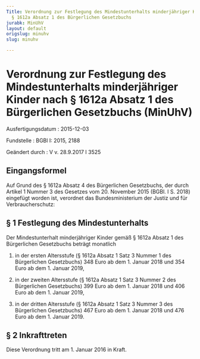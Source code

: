 ```yaml
---
Title: Verordnung zur Festlegung des Mindestunterhalts minderjähriger Kinder nach
  § 1612a Absatz 1 des Bürgerlichen Gesetzbuchs
jurabk: MinUhV
layout: default
origslug: minuhv
slug: minuhv

---
```


# Verordnung zur Festlegung des Mindestunterhalts minderjähriger Kinder nach § 1612a Absatz 1 des Bürgerlichen Gesetzbuchs (MinUhV)

Ausfertigungsdatum
:   2015-12-03

Fundstelle
:   BGBl I: 2015, 2188

Geändert durch
:   V v. 28.9.2017 I 3525


## Eingangsformel

Auf Grund des § 1612a Absatz 4 des Bürgerlichen Gesetzbuchs, der durch
Artikel 1 Nummer 3 des Gesetzes vom 20. November 2015 (BGBl. I S.
2018) eingefügt worden ist, verordnet das Bundesministerium der Justiz
und für Verbraucherschutz:


## § 1 Festlegung des Mindestunterhalts

Der Mindestunterhalt minderjähriger Kinder gemäß § 1612a Absatz 1 des
Bürgerlichen Gesetzbuchs beträgt monatlich

1.  in der ersten Altersstufe (§ 1612a Absatz 1 Satz 3 Nummer 1 des
    Bürgerlichen Gesetzbuchs) 348 Euro ab dem 1. Januar 2018 und 354 Euro
    ab dem 1. Januar 2019,


2.  in der zweiten Altersstufe (§ 1612a Absatz 1 Satz 3 Nummer 2 des
    Bürgerlichen Gesetzbuchs) 399 Euro ab dem 1. Januar 2018 und 406 Euro
    ab dem 1. Januar 2019,


3.  in der dritten Altersstufe (§ 1612a Absatz 1 Satz 3 Nummer 3 des
    Bürgerlichen Gesetzbuchs) 467 Euro ab dem 1. Januar 2018 und 476 Euro
    ab dem 1. Januar 2019.





## § 2 Inkrafttreten

Diese Verordnung tritt am 1. Januar 2016 in Kraft.

